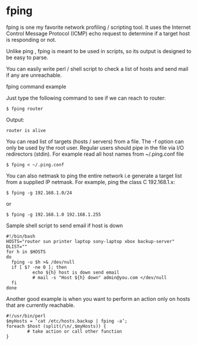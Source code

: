 # fping

fping is one my favorite network profiling / scripting tool. It uses the Internet Control Message Protocol \(ICMP\) echo request to determine if a target host is responding or not.

Unlike ping , fping is meant to be used in scripts, so its output is designed to be easy to parse.

You can easily write perl / shell script to check a list of hosts and send mail if any are unreachable.

fping command example

Just type the following command to see if we can reach to router:

`$ fping router`

Output:

`router is alive`

You can read list of targets \(hosts / servers\) from a file. The -f option can only be used by the root user. Regular users should pipe in the file via I/O redirectors \(stdin\). For example read all host names from ~/.ping.conf file

`$ fping < ~/.ping.conf`

You can also netmask to ping the entire network i.e generate a target list from a supplied IP netmask. For example, ping the class C 192.168.1.x:

`$ fping -g 192.168.1.0/24`

or

`$ fping -g 192.168.1.0 192.168.1.255`

Sample shell script to send email if host is down

```text
#!/bin/bash
HOSTS="router sun printer laptop sony-laptop xbox backup-server"
DLIST=""
for h in $HOSTS
do
  fping -u $h >& /dev/null
  if [ $? -ne 0 ]; then
          echo ${h} host is down send email
          # mail -s "Host ${h} down" admin@you.com </dev/null
  fi
done
```

Another good example is when you want to perform an action only on hosts that are currently reachable.

```text
#!/usr/bin/perl
$myHosts = ‘cat /etc/hosts.backup | fping -a‘;
foreach $host (split(/\n/,$myHosts)) {
        # take action or call other function
}
```

